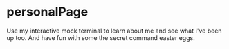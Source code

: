 # personalPage

Use my interactive mock terminal to learn about me and see what I've been up too. And have fun with some the secret command easter eggs.
